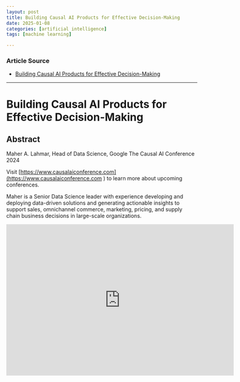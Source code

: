 ```yaml
---
layout: post
title: Building Causal AI Products for Effective Decision-Making 
date: 2025-01-08
categories: [artificial intelligence]
tags: [machine learning]

---
```


### Article Source


* [Building Causal AI Products for Effective Decision-Making](https://www.youtube.com/watch?v=HBv29GSxtiw)

---


# Building Causal AI Products for Effective Decision-Making


## Abstract

Maher A. Lahmar, Head of Data Science, Google
The Causal AI Conference 2024

Visit [https://www.causalaiconference.com](https://www.causalaiconference.com ) to learn more about upcoming conferences.

Maher is a Senior Data Science leader with experience developing and deploying data-driven solutions and generating actionable insights to support sales, omnichannel commerce, marketing, pricing, and supply chain business decisions in large-scale organizations.

<iframe width="600" height="400" src="https://www.youtube.com/embed/HBv29GSxtiw?si=w4BQTDeJnf94DeNg" title="YouTube video player" frameborder="0" allow="accelerometer; autoplay; clipboard-write; encrypted-media; gyroscope; picture-in-picture; web-share" referrerpolicy="strict-origin-when-cross-origin" allowfullscreen></iframe>
